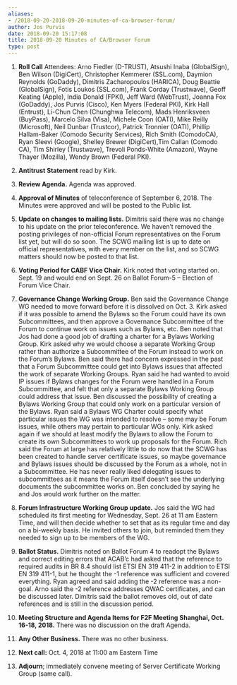 ```yaml
---
aliases:
- /2018-09-20-2018-09-20-minutes-of-ca-browser-forum/
author: Jos Purvis
date: 2018-09-20 15:17:08
title: 2018-09-20 Minutes of CA/Browser Forum
type: post
---
```


1. **Roll Call**
   Attendees: Arno Fiedler (D-TRUST), Atsushi Inaba (GlobalSign), Ben Wilson (DigiCert), Christopher Kemmerer (SSL.com), Daymion Reynolds (GoDaddy), Dimitris Zacharopoulos (HARICA), Doug Beattie (GlobalSign), Fotis Loukos (SSL.com), Frank Corday (Trustwave), Geoff Keating (Apple), India Donald (FPKI), Jeff Ward (WebTrust), Joanna Fox (GoDaddy), Jos Purvis (Cisco), Ken Myers (Federal PKI), Kirk Hall (Entrust), Li-Chun Chen (Chunghwa Telecom), Mads Henriksveen (BuyPass), Marcelo Silva (Visa), Michele Coon (OATI), Mike Reilly (Microsoft), Neil Dunbar (Trustcor), Patrick Tronnier (OATI), Phillip Hallam-Baker (Comodo Security Services), Rich Smith (ComodoCA), Ryan Sleevi (Google), Shelley Brewer (DigiCert),Tim Callan (Comodo CA), Tim Shirley (Trustwave), Trevoli Ponds-White (Amazon), Wayne Thayer (Mozilla), Wendy Brown (Federal PKI).

1. **Antitrust Statement** read by Kirk.

1. **Review Agenda.** Agenda was approved.

1. **Approval of Minutes** of teleconference of September 6, 2018. The Minutes were approved and will be posted to the Public list.

1. **Update on changes to mailing lists.** Dimitris said there was no change to his update on the prior teleconference. We haven’t removed the posting privileges of non-official Forum representatives on the Forum list yet, but will do so soon. The SCWG mailing list is up to date on official representatives, with every member on the list, and so SCWG matters should now be posted to that list.

1. **Voting Period for CABF Vice Chair.** Kirk noted that voting started on. Sept. 19 and would end on Sept. 26 on Ballot Forum-5 – Election of Forum Vice Chair.

1. **Governance Change Working Group.** Ben said the Governance Change WG needed to move forward before it is dissolved on Oct. 3. Kirk asked if it was possible to amend the Bylaws so the Forum could have its own Subcommittees, and then approve a Governance Subcommittee of the Forum to continue work on issues such as Bylaws, etc. Ben noted that Jos had done a good job of drafting a charter for a Bylaws Working Group. Kirk asked why we would choose a separate Working Group rather than authorize a Subcommittee of the Forum instead to work on the Forum’s Bylaws. Ben said there had concern expressed in the past that a Forum Subcommittee could get into Bylaws issues that affected the work of separate Working Groups. Ryan said he had wanted to avoid IP issues if Bylaws changes for the Forum were handled in a Forum Subcommittee, and felt that only a separate Bylaws Working Group could address that issue.
   Ben discussed the possibility of creating a Bylaws Working Group that could only work on a particular version of the Bylaws. Ryan said a Bylaws WG Charter could specify what particular issues the WG was intended to resolve – some may be Forum issues, while others may pertain to particular WGs only.
   Kirk asked again if we should at least modify the Bylaws to allow the Forum to create its own Subcommittees to work up proposals for the Forum. Rich said the Forum at large has relatively little to do now that the SCWG has been created to handle server certificate issues, so maybe governance and Bylaws issues should be discussed by the Forum as a whole, not in a Subcommittee. He has never really liked delegating issues to subcommittees as it means the Forum itself doesn’t see the underlying documents the subcommittee works on. Ben concluded by saying he and Jos would work further on the matter.

1. **Forum Infrastructure Working Group update.** Jos said the WG had scheduled its first meeting for Wednesday, Sept. 26 at 11 am Eastern Time, and will then decide whether to set that as its regular time and day on a bi-weekly basis. He invited others to join, but reminded them they needed to sign up to be members of the WG.

1. **Ballot Status.** Dimitris noted on Ballot Forum 4 to readopt the Bylaws and correct editing errors that ACAB’c had asked that the reference to required audits in BR 8.4 should list ETSI EN 319 411-2 in addition to ETSI EN 319 411-1, but he thought the -1 reference was sufficient and covered everything. Ryan agreed and said adding the -2 reference was a non-goal. Arno said the -2 reference addresses QWAC certificates, and can be discussed later. Dimitris said the ballot removes old, out of date references and is still in the discussion period.

1. **Meeting Structure and Agenda Items for F2F Meeting Shanghai, Oct. 16-18, 2018.** There was no discussion on the draft Agenda.

1. **Any Other Business.** There was no other business.

1. **Next call:** Oct. 4, 2018 at 11:00 am Eastern Time

1. **Adjourn**; immediately convene meeting of Server Certificate Working Group (same call).